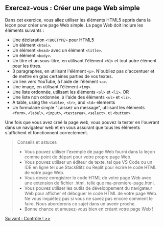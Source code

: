 ## Exercez-vous : Créer une page Web simple

Dans cet exercice, vous allez utiliser les éléments HTML5 appris dans la leçon pour créer une page Web simple. La page Web doit inclure les éléments suivants :

- Une déclaration `<!DOCTYPE>` pour HTML5
- Un élément `<html>`.
- Un élément `<head>` avec un élément `<title>`.
- Un élément `<body>`.
- Un titre et un sous-titre, en utilisant l'élément `<h1>` et tout autre élément pour les titres.
- 3 paragraphes, en utilisant l'élément `<p>`. N'oubliez pas d'accentuer et de mettre en gras certaines parties de vos textes.
- Un lien vers YouTube, à l'aide de l'élément `<a>`.
- Une image, en utilisant l'élément `<img>`.
- Une liste ordonnée, utilisant les éléments `<ol>` et `<li>`. 
OR
- Une liste non ordonnée, à l'aide des éléments `<ul>` et `<li>`.
- A table, using the `<table>`, `<tr>`, and `<td>` elements
- Un formulaire simple "Laissez un message", utilisant les éléments `<form>`, `<label>`, `<input>`, `<textarea>`, `<select>`, et `<button>`

Une fois que vous avez créé la page web, vous pouvez la tester en l'ouvrant dans un navigateur web et en vous assurant que tous les éléments s'affichent et fonctionnent correctement.

> Conseils et astuces
> - Vous pouvez utiliser l'exemple de page Web fourni dans la leçon comme point de départ pour votre propre page Web.
> - Vous pouvez utiliser un éditeur de texte, tel que VS Code ou un IDE en ligne tel que StackBlitz ou Replit pour écrire le code HTML de votre page Web.
> - Vous devez enregistrer le code HTML de votre page Web avec une extension de fichier .html, telle que ma-premiere-page.html.
> - Vous pouvez utiliser les outils de développement du navigateur Web pour afficher et déboguer le code HTML de votre page Web. Ne vous inquiétez pas si vous ne savez pas encore comment le faire. Nous aborderons ce sujet dans un avenir proche.
> - Bonne chance et amusez-vous bien en créant votre page Web !

[Suivant : Contrôle ! >>](https://github.com/Le-BootCamp-Grow/supports-de-cours/blob/f2ae08a7caf4f00fbe60f51e4e5e4c5309bf027b/notes-de-cours/niveau-d-entree/developpeur-web/semaine_1_jour_1/quiz.md)
